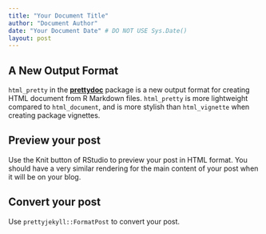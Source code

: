 ```yaml
---
title: "Your Document Title"
author: "Document Author"
date: "Your Document Date" # DO NOT USE Sys.Date()
layout: post
---
```




<section class="main-content">
<div id="a-new-output-format" class="section level2">
<h2>A New Output Format</h2>
<p><code>html_pretty</code> in the <a href="http://github.com/yixuan/prettydoc/"><strong>prettydoc</strong></a> package is a new output format for creating HTML document from R Markdown files. <code>html_pretty</code> is more lightweight compared to <code>html_document</code>, and is more stylish than <code>html_vignette</code> when creating package vignettes.</p>
</div>
<div id="preview-your-post" class="section level2">
<h2>Preview your post</h2>
<p>Use the Knit button of RStudio to preview your post in HTML format. You should have a very similar rendering for the main content of your post when it will be on your blog.</p>
</div>
<div id="convert-your-post" class="section level2">
<h2>Convert your post</h2>
<p>Use <code>prettyjekyll::FormatPost</code> to convert your post.</p>
</div>
</section>
